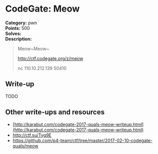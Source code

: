 # CodeGate: Meow

**Category:** pwn  
**Points:** 500  
**Solves:**  
**Description:**  

> Meow~Meow~
> 
> http://ctf.codegate.org/z/meow
> 
> nc 110.10.212.139 50410

## Write-up

TODO

## Other write-ups and resources

* [http://karabut.com/codegate-2017-quals-meow-writeup.html](http://karabut.com/codegate-2017-quals-meow-writeup.html)
* http://ctf.su/Tyg9E
* https://github.com/p4-team/ctf/tree/master/2017-02-10-codegate-quals/meow
